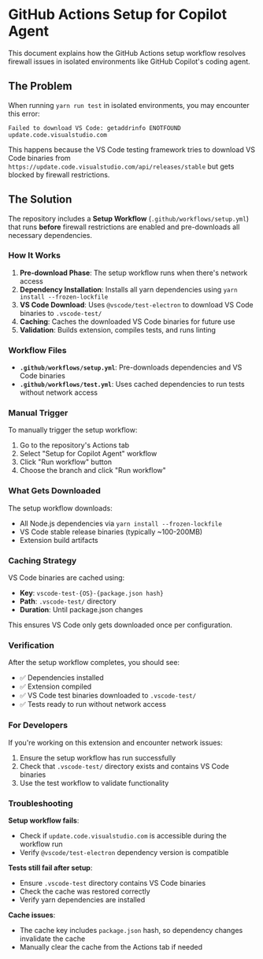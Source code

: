 # GitHub Actions Setup for Copilot Agent

This document explains how the GitHub Actions setup workflow resolves firewall issues in isolated environments like GitHub Copilot's coding agent.

## The Problem

When running `yarn run test` in isolated environments, you may encounter this error:

```
Failed to download VS Code: getaddrinfo ENOTFOUND update.code.visualstudio.com
```

This happens because the VS Code testing framework tries to download VS Code binaries from `https://update.code.visualstudio.com/api/releases/stable` but gets blocked by firewall restrictions.

## The Solution

The repository includes a **Setup Workflow** (`.github/workflows/setup.yml`) that runs **before** firewall restrictions are enabled and pre-downloads all necessary dependencies.

### How It Works

1. **Pre-download Phase**: The setup workflow runs when there's network access
2. **Dependency Installation**: Installs all yarn dependencies using `yarn install --frozen-lockfile`
3. **VS Code Download**: Uses `@vscode/test-electron` to download VS Code binaries to `.vscode-test/`
4. **Caching**: Caches the downloaded VS Code binaries for future use
5. **Validation**: Builds extension, compiles tests, and runs linting

### Workflow Files

- **`.github/workflows/setup.yml`**: Pre-downloads dependencies and VS Code binaries
- **`.github/workflows/test.yml`**: Uses cached dependencies to run tests without network access

### Manual Trigger

To manually trigger the setup workflow:

1. Go to the repository's Actions tab
2. Select "Setup for Copilot Agent" workflow
3. Click "Run workflow" button
4. Choose the branch and click "Run workflow"

### What Gets Downloaded

The setup workflow downloads:
- All Node.js dependencies via `yarn install --frozen-lockfile`
- VS Code stable release binaries (typically ~100-200MB)
- Extension build artifacts

### Caching Strategy

VS Code binaries are cached using:
- **Key**: `vscode-test-{OS}-{package.json hash}`
- **Path**: `.vscode-test/` directory
- **Duration**: Until package.json changes

This ensures VS Code only gets downloaded once per configuration.

### Verification

After the setup workflow completes, you should see:
- ✅ Dependencies installed
- ✅ Extension compiled
- ✅ VS Code test binaries downloaded to `.vscode-test/`
- ✅ Tests ready to run without network access

### For Developers

If you're working on this extension and encounter network issues:

1. Ensure the setup workflow has run successfully
2. Check that `.vscode-test/` directory exists and contains VS Code binaries
3. Use the test workflow to validate functionality

### Troubleshooting

**Setup workflow fails**:
- Check if `update.code.visualstudio.com` is accessible during the workflow run
- Verify `@vscode/test-electron` dependency version is compatible

**Tests still fail after setup**:
- Ensure `.vscode-test` directory contains VS Code binaries
- Check the cache was restored correctly
- Verify yarn dependencies are installed

**Cache issues**:
- The cache key includes `package.json` hash, so dependency changes invalidate the cache
- Manually clear the cache from the Actions tab if needed